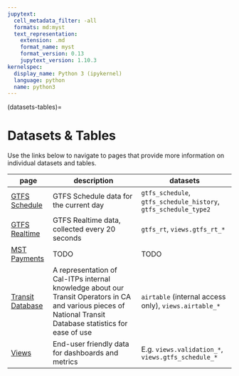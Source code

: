 ```yaml
---
jupytext:
  cell_metadata_filter: -all
  formats: md:myst
  text_representation:
    extension: .md
    format_name: myst
    format_version: 0.13
    jupytext_version: 1.10.3
kernelspec:
  display_name: Python 3 (ipykernel)
  language: python
  name: python3
---
```

(datasets-tables)=
# Datasets & Tables
Use the links below to navigate to pages that provide more information on individual datasets and tables.

| page | description | datasets |
| ---- | ----------- | -------- |
| [GTFS Schedule](./gtfs_schedule.md) | GTFS Schedule data for the current day | `gtfs_schedule`, `gtfs_schedule_history`, `gtfs_schedule_type2` |
| [GTFS Realtime](./gtfs_rt.md) | GTFS Realtime data, collected every 20 seconds | `gtfs_rt`, `views.gtfs_rt_*` |
| [MST Payments](./mst_payments.md) | TODO | TODO |
| [Transit Database](./transitdatabase.md) | A representation of Cal-ITPs internal knowledge about our Transit Operators in CA and various pieces of National Transit Database statistics for ease of use | `airtable` (internal access only), `views.airtable_*` |
| [Views](./views.md) | End-user friendly data for dashboards and metrics | E.g. `views.validation_*`, `views.gtfs_schedule_*` |
